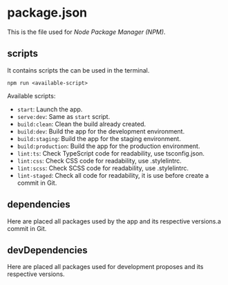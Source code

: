 # package.json

This is the file used for *Node Package Manager (NPM)*.

## scripts

It contains scripts the can be used in the terminal.

```shell script
npm run <available-script>
```

Available scripts:

* `start`: Launch the app.
* `serve:dev`: Same as `start` script.
* `build:clean`: Clean the build already created.
* `build:dev`: Build the app for the development environment.
* `build:staging`: Build the app for the staging environment.
* `build:production`: Build the app for the production environment.
* `lint:ts`: Check TypeScript code for readability, use tsconfig.json.
* `lint:css`: Check CSS code for readability, use .stylelintrc.
* `lint:scss`: Check SCSS code for readability, use .stylelintrc.
* `lint-staged`: Check all code for readability, it is use before create a commit in Git.

## dependencies

Here are placed all packages used by the app and its respective versions.a commit in Git.

## devDependencies

Here are placed all packages used for development proposes and its respective versions.
